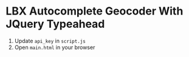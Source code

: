 # LBX Autocomplete Geocoder With JQuery Typeahead

1. Update `api_key` in `script.js`
2. Open `main.html` in your browser